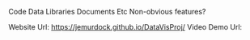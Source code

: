 Code
Data
Libraries
Documents
Etc
Non-obvious features?

Website Url: https://jemurdock.github.io/DataVisProj/
Video Demo Url: 
